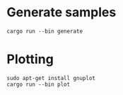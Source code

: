 # Generate samples

    cargo run --bin generate

# Plotting
    
    sudo apt-get install gnuplot
    cargo run --bin plot
